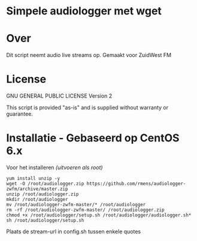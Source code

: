Simpele audiologger met wget
=================

Over
=====
Dit script neemt audio live streams op.
Gemaakt voor ZuidWest FM

License
=======
GNU GENERAL PUBLIC LICENSE Version 2

This script is provided "as-is" and is supplied without warranty or guarantee.

Installatie - Gebaseerd op CentOS 6.x
============
Voor het installeren *(uitvoeren als root)*
 
  ```
yum install unzip -y
wget -O /root/audiologger.zip https://github.com/rmens/audiologger-zwfm/archive/master.zip 
unzip /root/audiologger.zip
mkdir /root/audiologger
mv /root/audiologger-zwfm-master/* /root/audiologger
rm -rf /root/audiologger-zwfm-master/ /root/audiologger.zip
chmod +x /root/audiologger/setup.sh /root/audiologger/audiologger.sh* 
sh /root/audiologger/setup.sh
  ```

Plaats de stream-url in config.sh tussen enkele quotes
